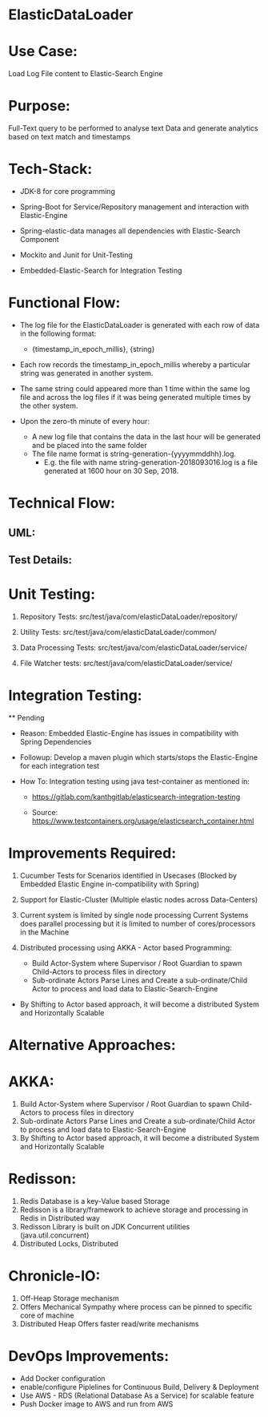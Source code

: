 # ElasticDataLoader

# Use Case:

Load Log File content to Elastic-Search Engine

# Purpose:

Full-Text query to be performed to analyse text Data and generate analytics based on text match and timestamps

# Tech-Stack:

- JDK-8 for core programming

- Spring-Boot for Service/Repository management and interaction with Elastic-Engine

- Spring-elastic-data manages all dependencies with Elastic-Search Component

- Mockito and Junit for Unit-Testing

- Embedded-Elastic-Search for Integration Testing

# Functional Flow:

- The log file for the ElasticDataLoader​​ is generated with each row of data in the following format:

  - {timestamp_in_epoch_millis}, {string}

- Each row records the ​timestamp_in_epoch_millis​ whereby a particular ​string​ was generated in another system.

- The ​same string could appeared more than 1 time​​ within the same log file and across the log files if it was being generated multiple times by the other system.

- Upon the zero-th minute of every hour:

  - A new log file that contains the data i​n the last hour​​ will be generated and be placed into the same folder
  - The file name format is string-generation-{yyyymmddhh}.log​.
     -  E.g. the file with name ​string-generation-2018093016.log is a file generated at 1600 hour on 30 Sep, 2018.





# Technical Flow:

## UML:






## Test Details:

# Unit Testing:

1. Repository Tests: src/test/java/com/elasticDataLoader/repository/

2. Utility Tests:  src/test/java/com/elasticDataLoader/common/

3. Data Processing Tests: src/test/java/com/elasticDataLoader/service/

4. File Watcher tests: src/test/java/com/elasticDataLoader/service/

# Integration Testing:

** Pending

- Reason: Embedded Elastic-Engine has issues in compatibility with Spring Dependencies

- Followup: Develop a maven plugin which starts/stops the Elastic-Engine for each integration test

- How To: Integration testing using java test-container as mentioned in:

   - https://gitlab.com/kanthgitlab/elasticsearch-integration-testing

   - Source: https://www.testcontainers.org/usage/elasticsearch_container.html



# Improvements Required:


1. Cucumber Tests for Scenarios identified in Usecases (Blocked by Embedded Elastic Engine in-compatibility with Spring)

2. Support for Elastic-Cluster (Multiple elastic nodes across Data-Centers)

3. Current system is limited by single node processing
   Current Systems does parallel processing but it is limited to number of cores/processors in the Machine

4. Distributed processing using AKKA - Actor based Programming:

   - Build Actor-System where Supervisor / Root Guardian to spawn Child-Actors to process files in directory
   - Sub-ordinate Actors Parse Lines and Create a sub-ordinate/Child Actor to process and load data to Elastic-Search-Engine
  -  By Shifting to Actor based approach, it will become a distributed System and Horizontally Scalable

# Alternative Approaches:

# AKKA:

   1. Build Actor-System where Supervisor / Root Guardian to spawn Child-Actors to process files in directory
   2. Sub-ordinate Actors Parse Lines and Create a sub-ordinate/Child Actor to process and load data to Elastic-Search-Engine
   3. By Shifting to Actor based approach, it will become a distributed System and Horizontally Scalable
  
# Redisson:
1. Redis Database is a key-Value based Storage
2. Redisson is a library/framework to achieve storage and processing in Redis in Distributed way
3. Redisson Library is built on JDK Concurrent utilities (java.util.concurrent)
4. Distributed Locks, Distributed

# Chronicle-IO:
1. Off-Heap Storage mechanism
2. Offers Mechanical Sympathy where process can be pinned to specific core of machine
3. Distributed Heap Offers faster read/write mechanisms

# DevOps Improvements:
 - Add Docker configuration
 - enable/configure Piplelines for Continuous Build, Delivery & Deployment
 - Use AWS - RDS (Relational Database As a Service) for scalable feature
 - Push Docker image to AWS and run from AWS

